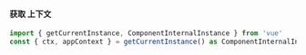 #### 获取 上下文
```typescript
import { getCurrentInstance, ComponentInternalInstance } from 'vue'
const { ctx, appContext } = getCurrentInstance() as ComponentInternalInstance
```
